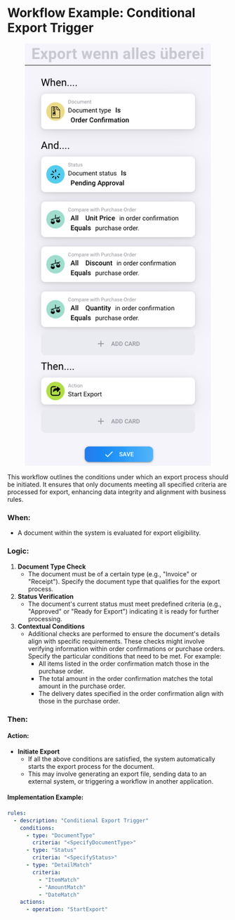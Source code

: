 # Workflow Example: Conditional Export Trigger



<figure><img src="../../.gitbook/assets/image (3) (1).png" alt=""><figcaption></figcaption></figure>

This workflow outlines the conditions under which an export process should be initiated. It ensures that only documents meeting all specified criteria are processed for export, enhancing data integrity and alignment with business rules.

### When:

* A document within the system is evaluated for export eligibility.

### Logic:

1. **Document Type Check**
   * The document must be of a certain type (e.g., "Invoice" or "Receipt"). Specify the document type that qualifies for the export process.
2. **Status Verification**
   * The document's current status must meet predefined criteria (e.g., "Approved" or "Ready for Export") indicating it is ready for further processing.
3. **Contextual Conditions**
   * Additional checks are performed to ensure the document's details align with specific requirements. These checks might involve verifying information within order confirmations or purchase orders. Specify the particular conditions that need to be met. For example:
     * All items listed in the order confirmation match those in the purchase order.
     * The total amount in the order confirmation matches the total amount in the purchase order.
     * The delivery dates specified in the order confirmation align with those in the purchase order.

### Then:

#### Action:

* **Initiate Export**
  * If all the above conditions are satisfied, the system automatically starts the export process for the document.
  * This may involve generating an export file, sending data to an external system, or triggering a workflow in another application.

#### Implementation Example:

```yaml
rules:
  - description: "Conditional Export Trigger"
    conditions:
      - type: "DocumentType"
        criteria: "<SpecifyDocumentType>"
      - type: "Status"
        criteria: "<SpecifyStatus>"
      - type: "DetailMatch"
        criteria:
          - "ItemMatch"
          - "AmountMatch"
          - "DateMatch"
    actions:
      - operation: "StartExport"
```

